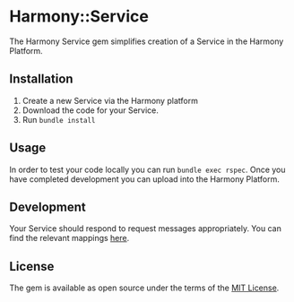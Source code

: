# Harmony::Service

The Harmony Service gem simplifies creation of a Service in the Harmony Platform.

## Installation

1. Create a new Service via the Harmony platform
1. Download the code for your Service.
1. Run `bundle install`

## Usage

In order to test your code locally you can run `bundle exec rspec`. Once you have completed development you can upload into the Harmony Platform.

## Development

Your Service should respond to request messages appropriately. You can find the relevant mappings [here](https://github.com/HarmonyMobile/harmony-service/blob/master/lib/harmony/service/rpc_service.rb#L95).  

## License

The gem is available as open source under the terms of the [MIT License](http://opensource.org/licenses/MIT).